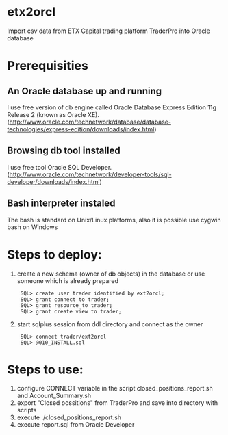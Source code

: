 # etx2orcl
Import csv data from ETX Capital trading platform TraderPro into Oracle database

# Prerequisities

## An Oracle database up and running
I use free version of db engine called Oracle Database Express Edition 11g Release 2 (known as Oracle XE).
(http://www.oracle.com/technetwork/database/database-technologies/express-edition/downloads/index.html)

## Browsing db tool installed 
I use free tool Oracle SQL Developer.
(http://www.oracle.com/technetwork/developer-tools/sql-developer/downloads/index.html)

## Bash interpreter instaled
The bash is standard on Unix/Linux platforms, also it is possible use cygwin bash on Windows

# Steps to deploy:

1. create a new schema (owner of db objects) in the database or use someone which is already prepared

        SQL> create user trader identified by ext2orcl;
        SQL> grant connect to trader;
        SQL> grant resource to trader;
        SQL> grant create view to trader;

2. start sqlplus session from ddl directory and connect as the owner

        SQL> connect trader/ext2orcl
        SQL> @010_INSTALL.sql

# Steps to use:

1. configure CONNECT variable in the script closed_positions_report.sh and Account_Summary.sh
2. export "Closed possitions" from TraderPro and save into directory with scripts
3. execute ./closed_positions_report.sh
4. execute report.sql from Oracle Developer
